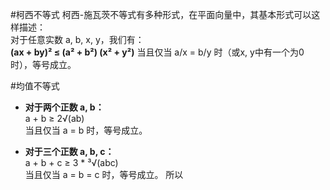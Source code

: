 
#柯西不等式
柯西-施瓦茨不等式有多种形式，在平面向量中，其基本形式可以这样描述：  
对于任意实数 a, b, x, y，我们有：  
**(ax + by)² ≤ (a² + b²) (x² + y²)**
当且仅当 a/x = b/y 时（或x, y中有一个为0时），等号成立。

#均值不等式
- **对于两个正数 a, b：**  
    a + b ≥ 2√(ab)  
    当且仅当 a = b 时，等号成立。
    
- **对于三个正数 a, b, c：**  
    a + b + c ≥ 3 * ³√(abc)  
    当且仅当 a = b = c 时，等号成立。
 所以 